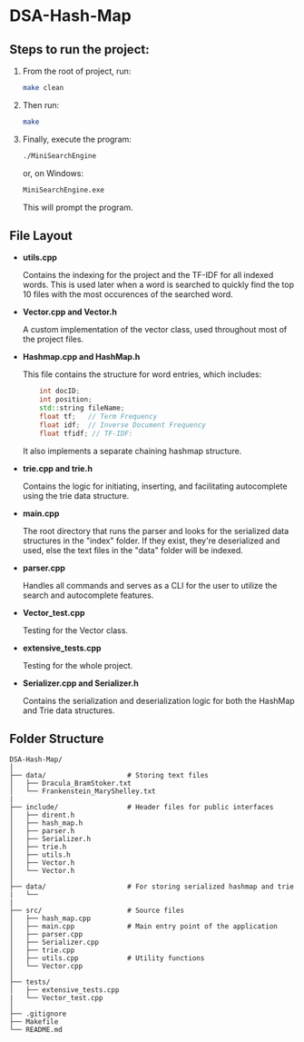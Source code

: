 # DSA-Hash-Map

## Steps to run the project:
1. From the root of project, run:
    ```bash
    make clean
    ```
2. Then run:
    ```bash
    make
    ```
3. Finally, execute the program:
    ```bash
    ./MiniSearchEngine
    ```
    or, on Windows:
    ```bash
    MiniSearchEngine.exe
    ```
    This will prompt the program.


## File Layout

- **utils.cpp**

    Contains the indexing for the project and the TF-IDF for all indexed words. This is used later when a word is searched to quickly find the top 10 files with the most occurences of the searched word. 

- **Vector.cpp and Vector.h**

    A custom implementation of the vector class, used throughout most of the project files.

- **Hashmap.cpp and HashMap.h**

    This file contains the structure for word entries, which includes:
    ```cpp
        int docID;
        int position;
        std::string fileName;
        float tf;   // Term Frequency
        float idf;  // Inverse Document Frequency
        float tfidf; // TF-IDF:
    ```
    It also implements a separate chaining hashmap structure.

- **trie.cpp and trie.h** 

    Contains the logic for initiating, inserting, and facilitating autocomplete using the trie data structure.

- **main.cpp**

    The root directory that runs the parser and looks for the serialized data structures in the "index" folder. If they exist, they're deserialized and used, else the text files in the "data" folder will be indexed.

- **parser.cpp**

    Handles all commands and serves as a CLI for the user to utilize the search and autocomplete features.

- **Vector_test.cpp**

    Testing for the Vector class.

- **extensive_tests.cpp**

    Testing for the whole project.

- **Serializer.cpp and Serializer.h**

    Contains the serialization and deserialization logic for both the HashMap and Trie data structures.


## Folder Structure

```
DSA-Hash-Map/
│
├── data/                    # Storing text files
│   ├── Dracula_BramStoker.txt
│   └── Frankenstein_MaryShelley.txt
|
├── include/                 # Header files for public interfaces
│   ├── dirent.h
│   ├── hash_map.h
│   ├── parser.h
│   ├── Serializer.h
│   ├── trie.h
│   ├── utils.h
│   ├── Vector.h
│   └── Vector.h
│
├── data/                    # For storing serialized hashmap and trie
|   └──
|
├── src/                     # Source files
│   ├── hash_map.cpp
│   ├── main.cpp             # Main entry point of the application
│   ├── parser.cpp
│   ├── Serializer.cpp
│   ├── trie.cpp
│   ├── utils.cpp            # Utility functions
│   └── Vector.cpp
│
├── tests/
│   ├── extensive_tests.cpp
|   └── Vector_test.cpp
│
├── .gitignore
├── Makefile
└── README.md
```